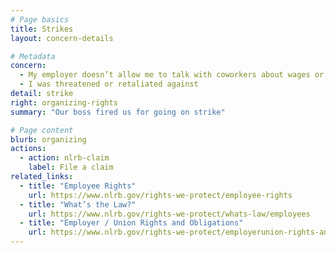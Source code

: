```yaml
---
# Page basics
title: Strikes
layout: concern-details

# Metadata
concern:
  - My employer doesn’t allow me to talk with coworkers about wages or working conditions
  - I was threatened or retaliated against
detail: strike
right: organizing-rights
summary: "Our boss fired us for going on strike"

# Page content
blurb: organizing
actions:
  - action: nlrb-claim
    label: File a claim
related_links:
  - title: "Employee Rights"
    url: https://www.nlrb.gov/rights-we-protect/employee-rights
  - title: "What’s the Law?"
    url: https://www.nlrb.gov/rights-we-protect/whats-law/employees
  - title: "Employer / Union Rights and Obligations"
    url: https://www.nlrb.gov/rights-we-protect/employerunion-rights-and-obligations
---
```

